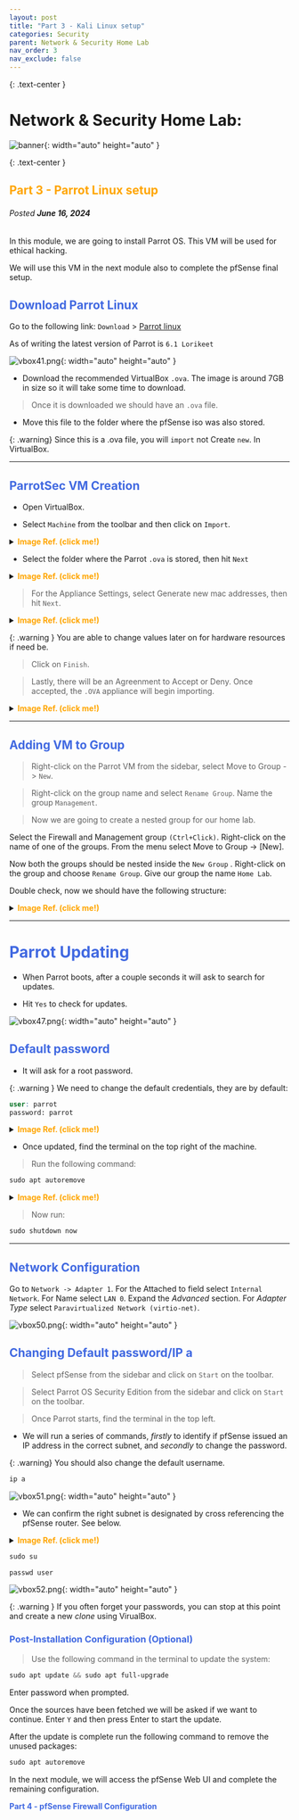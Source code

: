 ```yaml
---
layout: post
title: "Part 3 - Kali Linux setup"
categories: Security
parent: Network & Security Home Lab
nav_order: 3
nav_exclude: false
---
```


{: .text-center }
# Network & Security Home Lab: 

![banner](/assets/banner.jpg){: width="auto" height="auto" }

{: .text-center }
## <span style="color: orange; font-weight: bold;">Part 3 - Parrot Linux setup</span>

###### Posted ***June 16, 2024***


In this module, we are going to install Parrot OS. This VM will be used for ethical hacking.

We will use this VM in the next module also to complete the pfSense final setup.

## <span style="color: royalblue; font-weight: bold;">Download Parrot Linux</span>

Go to the following link: `Download` > [Parrot linux] 

As of writing the latest version of Parrot is `6.1 Lorikeet`

![vbox41.png](/assets/vbox41.png){: width="auto" height="auto" }

- Download the recommended VirtualBox `.ova`. The image is around 7GB in size so it will take some time to download.

> Once it is downloaded we should have an `.ova` file.

- Move this file to the folder where the pfSense iso was also stored.

{: .warning}
Since this is a .ova file, you will `import` not Create `new`. In VirtualBox.

----

## <span style="color: royalblue; font-weight: bold;">ParrotSec VM Creation</span>

- Open VirtualBox. 

- Select `Machine` from the toolbar and then click on `Import`.

<details markdown="block">
<summary> <span style="color: orange; font-weight: bold;">Image Ref. (click me!)</span> </summary>

![vbox42.png](/assets/vbox42.png){: width="auto" height="auto" }

</details>

- Select the folder where the Parrot `.ova` is stored, then hit `Next`

<details markdown="block">
<summary> <span style="color: orange; font-weight: bold;">Image Ref. (click me!)</span> </summary>

![vbox43.png](/assets/vbox43.png){: width="auto" height="auto" }

</details>


> For the Appliance Settings, select Generate new mac addresses, then hit `Next`. 

<details markdown="block">
<summary> <span style="color: orange; font-weight: bold;">Image Ref. (click me!)</span> </summary>

![vbox44.png](/assets/vbox44.png){: width="auto" height="auto" }

</details>

{: .warning }
You are able to change values later on for hardware resources if need be.

> Click on `Finish`.

> Lastly, there will be an Agreenment to Accept or Deny. Once accepted, the `.OVA` appliance will begin importing.

<details markdown="block">
<summary> <span style="color: orange; font-weight: bold;">Image Ref. (click me!)</span> </summary>

![vbox45.png](/assets/vbox45.png){: width="auto" height="auto" }

</details>

----

## <span style="color: royalblue; font-weight: bold;">Adding VM to Group </span>

> Right-click on the Parrot VM from the sidebar, select Move to Group -> `New`.

> Right-click on the group name and select `Rename Group`. Name the group `Management`.

> Now we are going to create a nested group for our home lab.

Select the Firewall and Management group `(Ctrl+Click)`. Right-click on the name of one of the groups. From the menu select Move to Group -> [New].

Now both the groups should be nested inside the `New Group` . Right-click on the group and choose `Rename Group`. Give our group the name `Home Lab`.

Double check, now we should have the following structure:

<details markdown="block">
<summary> <span style="color: orange; font-weight: bold;">Image Ref. (click me!)</span> </summary>

![vbox46.png](/assets/vbox46.png){: width="auto" height="auto" }

</details>

----

# <span style="color: royalblue; font-weight: bold;">Parrot Updating</span>

- When Parrot boots, after a couple seconds it will ask to search for updates.

- Hit `Yes` to check for updates.

![vbox47.png](/assets/vbox47.png){: width="auto" height="auto" }

## <span style="color: royalblue; font-weight: bold;">Default password</span>

- It will ask for a root password.

{: .warning }
We need to change the default credentials, they are by default: 

```scss
user: parrot
password: parrot
```
<details markdown="block">
<summary> <span style="color: orange; font-weight: bold;">Image Ref. (click me!)</span> </summary>

![vbox48.png](/assets/vbox48.png){: width="auto" height="auto" }

![vbox49.png](/assets/vbox49.png){: width="auto" height="auto" }

</details>

- Once updated, find the terminal on the top right of the machine.

> Run the following command: 

```scss
sudo apt autoremove
```

<details markdown="block">
<summary> <span style="color: orange; font-weight: bold;">Image Ref. (click me!)</span> </summary>

</details>

> Now run:

```scss
sudo shutdown now
```

----

## <span style="color: royalblue; font-weight: bold;">Network Configuration</span>

Go to `Network -> Adapter 1`. For the Attached to field select `Internal Network`. For Name select `LAN 0`. Expand the 
*Advanced* section. For *Adapter Type* select `Paravirtualized Network (virtio-net)`.

![vbox50.png](/assets/vbox50.png){: width="auto" height="auto" }


## <span style="color: royalblue; font-weight: bold;">Changing Default password/IP a</span>

> Select pfSense from the sidebar and click on `Start` on the toolbar.

> Select Parrot OS Security Edition from the sidebar and click on `Start` on the toolbar.

> Once Parrot starts, find the terminal in the top left.

-  We will run a series of commands, *firstly* to identify if pfSense issued an IP address in the correct subnet, and *secondly* to change the password.

{: .warning}
You should also change the default username.


```scss
ip a
```

![vbox51.png](/assets/vbox51.png){: width="auto" height="auto" }

- We can confirm the right subnet is designated by cross referencing the pfSense router. See below.

<details markdown="block">
<summary> <span style="color: orange; font-weight: bold;">Image Ref. (click me!)</span> </summary>

![vbox53.png](/assets/vbox53.png){: width="auto" height="auto" }

</details>


```scss
sudo su

passwd user
```

![vbox52.png](/assets/vbox52.png){: width="auto" height="auto" }


{: .warning }
If you often forget your passwords, you can stop at this point and create a new *clone* using VirualBox.

 
### <span style="color: royalblue; font-weight: bold;">Post-Installation Configuration (Optional)</span>

> Use the following command in the terminal to update the system:

```scss
sudo apt update && sudo apt full-upgrade
```

Enter password when prompted.

Once the sources have been fetched we will be asked if we want to continue. Enter `Y` and then press Enter to start the update.

After the update is complete run the following command to remove the unused packages:

```scss
sudo apt autoremove
```


In the next module, we will access the pfSense Web UI and complete the remaining configuration.

<span style="color: royalblue; font-weight: bold;">Part 4 - pfSense Firewall Configuration</span>



[Parrot linux]: https://parrotsec.org/download/